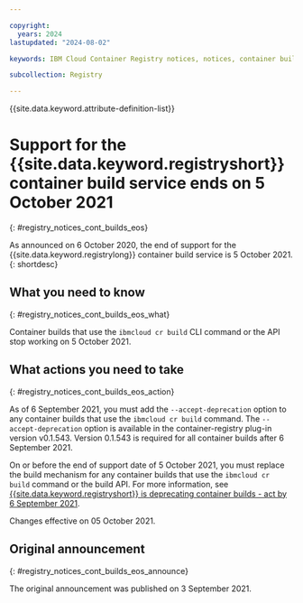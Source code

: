 ```yaml
---

copyright:
  years: 2024
lastupdated: "2024-08-02"

keywords: IBM Cloud Container Registry notices, notices, container builds, end of support, eos, ibmcloud cr build

subcollection: Registry

---
```


{{site.data.keyword.attribute-definition-list}}

# Support for the {{site.data.keyword.registryshort}} container build service ends on 5 October 2021
{: #registry_notices_cont_builds_eos}

As announced on 6 October 2020, the end of support for the {{site.data.keyword.registrylong}} container build service is 5 October 2021.
{: shortdesc}

## What you need to know
{: #registry_notices_cont_builds_eos_what}

Container builds that use the `ibmcloud cr build` CLI command or the API stop working on 5 October 2021.

## What actions you need to take
{: #registry_notices_cont_builds_eos_action}

As of 6 September 2021, you must add the `--accept-deprecation` option to any container builds that use the `ibmcloud cr build` command. The `--accept-deprecation` option is available in the container-registry plug-in version v0.1.543. Version 0.1.543 is required for all container builds after 6 September 2021.

On or before the end of support date of 5 October 2021, you must replace the build mechanism for any container builds that use the `ibmcloud cr build` command or the build API. For more information, see [{{site.data.keyword.registryshort}} is deprecating container builds - act by 6 September 2021](/docs/Registry?topic=Registry-registry_notices_container_builds).

Changes effective on 05 October 2021.

## Original announcement
{: #registry_notices_cont_builds_eos_announce}

The original announcement was published on 3 September 2021.
